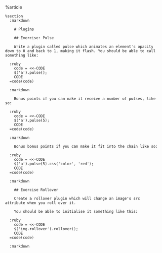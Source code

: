 %article
  
    %section
      :markdown
  
        # Plugins
  
        ## Exercise: Pulse
  
        Write a plugin called pulse which animates an element's opacity down to 0 and back to 1, making it flash. You should be able to call something like:
  
      :ruby
        code = <<-CODE
        $('a').pulse();
        CODE
      =code(code)
  
      :markdown
  
        Bonus points if you can make it receive a number of pulses, like so:
  
      :ruby
        code = <<-CODE
        $('a').pulse(5);
        CODE
      =code(code)
  
      :markdown
  
        Bonus bonus points if you can make it fit into the chain like so:
  
      :ruby
        code = <<-CODE
        $('a').pulse(5).css('color', 'red');
        CODE
      =code(code)
  
      :markdown
  
        ## Exercise Rollover
  
        Create a rollover plugin which will change an image's src attribute when you roll over it.
  
        You should be able to initialise it something like this:
  
      :ruby
        code = <<-CODE
        $('img.rollover').rollover();
        CODE
      =code(code)
  
      :markdown
  